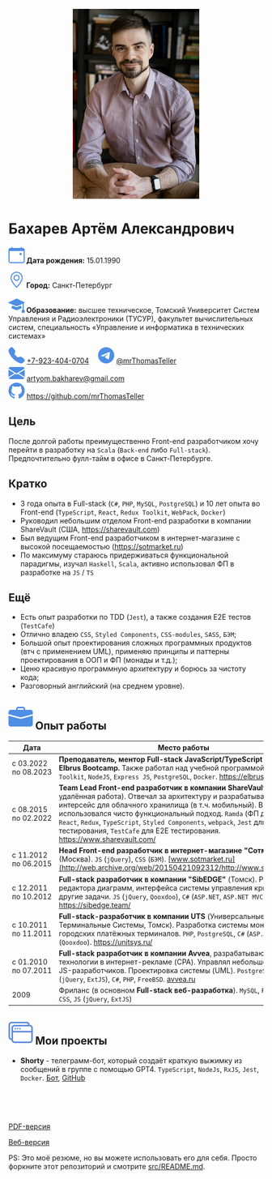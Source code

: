 <p align="center">
<img src="images/photo.jpg" class="photo">
</p>

# Бахарев Артём Александрович

**![icon](images/calendar-event.svg) Дата рождения:** 15.01.1990

**![icon](images/geo-alt.svg) Город:** Санкт-Петербург

**![icon](images/mortarboard-fill.svg) Образование:** высшее техническое, Томский Университет Систем Управления и Радиоэлектроники (ТУСУР), факультет вычислительных систем, специальность «Управление и информатика в технических системах»

<nobr>![Телефон:](images/telephone.svg) <a href="tel:+79234040704">+7-923-404-0704</a></nobr>&emsp;
<nobr>![Telegram:](images/telegram.svg) <a href="https://t.me/mrthomasteller">@mrThomasTeller</a></nobr>&emsp;<br class="hide">
<nobr>![email:](images/email.svg) artyom.bakharev@gmail.com</nobr>&emsp;
<nobr>![GitHub:](images/github.svg) https://github.com/mrThomasTeller</nobr>

## Цель

После долгой работы преимущественно Front-end разработчиком хочу перейти в разработку на `Scala` (`Back-end` либо `Full-stack`). Предпочтительно фулл-тайм в офисе в Санкт-Петербурге.

## Кратко

- 3 года опыта в Full-stack (`C#`, `PHP`, `MySQL`, `PostgreSQL`) и 10 лет опыта во Front-end (`TypeScript`, `React`, `Redux Toolkit`, `WebPack`, `Docker`)
- Руководил небольшим отделом Front-end разработки в компании ShareVault (США, https://sharevault.com)
- Был ведущим Front-end разработчиком в интернет-магазине с высокой посещаемостью (https://sotmarket.ru)
- По максимуму стараюсь придерживаться функциональной парадигмы, изучал `Haskell`, `Scala`, активно использовал ФП в разработке на `JS` / `TS`

## Ещё

- Есть опыт разработки по TDD (`Jest`), а также создания E2E тестов (`TestCafe`)
- Отлично владею `CSS`, `Styled Components`, `CSS-modules`, `SASS`, `БЭМ`;
- Большой опыт проектирования сложных программных продуктов (втч с применением UML), применяю принципы и паттерны проектирования в ООП и ФП (монады и т.д.);
- Ценю красивую программную архитектуру и борюсь за чистоту кода;
- Разговорный английский (на среднем уровне).

<p style="break-after: page;"></p>

## ![icon](images/briefcase-fill.svg) Опыт работы

| Дата                           | Место работы                                                                                                                                                                                                                                                                                                                                                                                                               |
| ------------------------------ | -------------------------------------------------------------------------------------------------------------------------------------------------------------------------------------------------------------------------------------------------------------------------------------------------------------------------------------------------------------------------------------------------------------------------- |
| с&nbsp;03.2022 по&nbsp;08.2023 | **Преподаватель, ментор Full-stack JavaScript/TypeScript в школе Elbrus Bootcamp.** Также работал над учебной программой. `React`, `Redux Toolkit`, `NodeJS`, `Express JS`, `PostgreSQL`, `Docker`. https://elbrusboot.camp/                                                                                                                                                                                               |
| с&nbsp;08.2015 по&nbsp;02.2022 | **Team Lead Front-end разработчик в компании ShareVault** (США, удалённая работа). Отвечал за архитектуру и разрабатывал веб-интерсейс для облачного хранилища (в т.ч. мобильный). В разработке использовался чисто функциональный подход. `Ramda` (ФП для JS), `React`, `Redux`, `TypeScript`, `Styled Components`, `webpack`, `Jest` для Unit-тестирования, `TestCafe` для E2E тестирования. https://www.sharevault.com/ |
| с&nbsp;11.2012 по&nbsp;06.2015 | **Head Front-end разработчик в интернет-магазине "Сотмаркет"** (Москва). `JS` (`jQuery`), `CSS` (`БЭМ`). [www.sotmarket.ru](http://web.archive.org/web/20150421092312/http://www.sotmarket.ru/)                                                                                                                                                                                                                            |
| с&nbsp;12.2011 по&nbsp;10.2012 | **Full-stack разработчик в компании "SibEDGE"** (Томск). Разработка редактора диаграмм, интерфейса системы управления криобанков и другие задачи. `JS` (`jQuery`, `Qooxdoo`), `C#` (`ASP.NET`, `ASP.NET MVC`). https://sibedge.team/                                                                                                                                                                                       |
| с&nbsp;10.2011 по&nbsp;11.2011 | **Full-stack-разработчик в компании UTS** (Универсальные Терминальные Системы, Томск). Разработка системы мониторинга городских платёжных терминалов. `PHP`, `PostgreSQL`, `C#` (`ASP.NET`), `JS` (`Qooxdoo`). https://unitsys.ru/                                                                                                                                                                                         |
| с&nbsp;01.2010 по&nbsp;07.2011 | **Full-stack разработчик в компании Avvea**, разрабатывающей новые технологии в интернет-рекламе (CPA). Управлял небольшой группой JS-разработчиков. Проектировка системы (UML). `PostgreSQL`, `JS` (`jQuery`, `ExtJS`), `C#`, `PHP`, `FreeBSD`. [avvea.ru](http://web.archive.org/web/20120521052046/http://avvea.ru/)                                                                                                    |
| 2009                           | Фриланс (в основном **Full-stack веб-разработка**). `MySQL`, `PHP` (`Kohana`), `CSS`, `JS` (`jQuery`, `ExtJS`)                                                                                                                                                                                                                                                                                                             |

## ![icon](images/window-stack.svg) Мои проекты

- **Shorty** - телеграмм-бот, который создаёт краткую выжимку из сообщений в группе с помощью GPT4. `TypeScript`, `NodeJs`, `RxJS`, `Jest`, `Docker`. [Бот](https://t.me/shorty_chat_bot), [GitHub](https://github.com/mrThomasTeller/shorty-telegram-summarization-bot)

<div class="hide">
  <br>
  <br>
  <br>
  <p>
    <a href="https://mrthomasteller.github.io/cv/cv.pdf">PDF-версия</a>
  </p>
  <p>
  <a href="https://mrthomasteller.github.io/cv/">Веб-версия</a>
  </p>
  PS: Это моё резюме, но вы можете использовать его для себя. Просто форкните этот репозиторий и смотрите <a href="src/README.md">src/README.md</a>.
</div>
